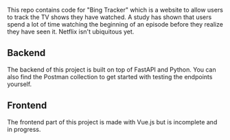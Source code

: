 This repo contains code for "Bing Tracker" which is a website to allow users to track the TV shows they have watched. 
A study has shown that users spend a lot of time watching the beginning of an episode before they realize they have seen it. Netflix isn't ubiquitous yet. 



## Backend

The backend of this project is built on top of FastAPI and Python. You can also find the Postman collection to get started with testing the endpoints yourself. 


## Frontend 

The frontend part of this project is made with Vue.js but is incomplete and in progress.